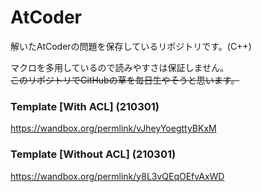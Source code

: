 # AtCoder
解いたAtCoderの問題を保存しているリポジトリです。(C++)  
  
マクロを多用しているので読みやすさは保証しません。  
~~このリポジトリでGitHubの草を毎日生やそうと思います。~~  

### Template [With ACL] (210301)
https://wandbox.org/permlink/vJheyYoegttyBKxM
  
### Template [Without ACL] (210301)
https://wandbox.org/permlink/y8L3vQEqOEfvAxWD
